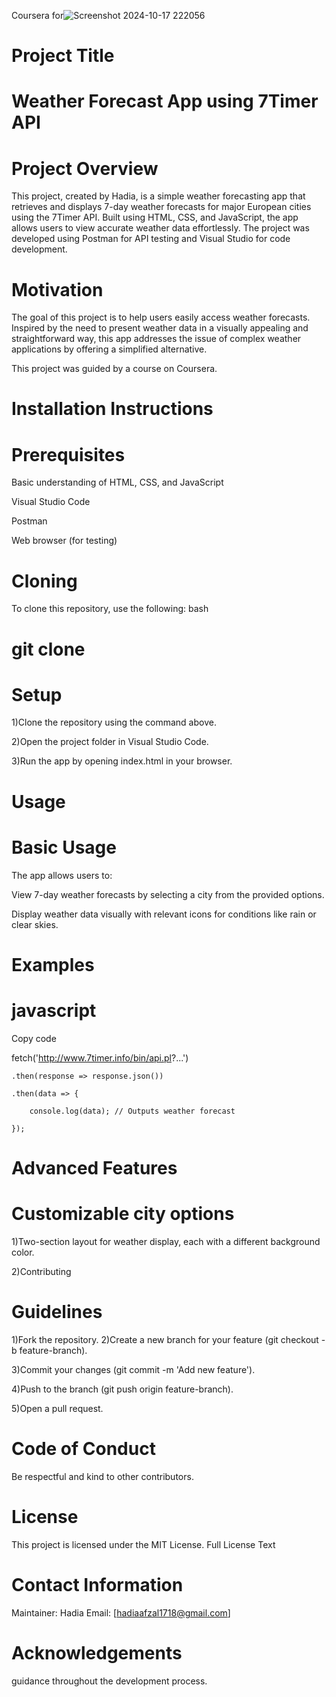 Coursera for![Screenshot 2024-10-17 222056](https://github.com/user-attachments/assets/3c1ee16b-9bae-4697-8385-c45ddb41c768)

# Project Title
# Weather Forecast App using 7Timer API

# Project Overview
This project, created by Hadia, is a simple weather forecasting app that retrieves and displays 7-day weather forecasts for major European cities using the 7Timer API. Built using HTML, CSS, and JavaScript, the app allows users to view accurate weather data effortlessly. The project was developed using Postman for API testing and Visual Studio for code development.

# Motivation
The goal of this project is to help users easily access weather forecasts. Inspired by the need to present weather data in a visually appealing and straightforward way, this app addresses the issue of complex weather applications by offering a simplified alternative.

This project was guided by a course on Coursera.

# Installation Instructions
# Prerequisites
Basic understanding of HTML, CSS, and JavaScript

Visual Studio Code

Postman

Web browser (for testing)

# Cloning

To clone this repository, use the following:
bash

# git clone 
# Setup
1)Clone the repository using the command above.

2)Open the project folder in Visual Studio Code.

3)Run the app by opening index.html in your browser.
# Usage
# Basic Usage
The app allows users to:

View 7-day weather forecasts by selecting a city from the provided options.

Display weather data visually with relevant icons for conditions like rain or clear skies.

# Examples

# javascript
Copy code

fetch('http://www.7timer.info/bin/api.pl?...')

    .then(response => response.json())
    
    .then(data => {
    
        console.log(data); // Outputs weather forecast
        
    });
    
# Advanced Features

# Customizable city options
1)Two-section layout for weather display, each with a different background color.

2)Contributing

# Guidelines

1)Fork the repository.
2)Create a new branch for your feature (git checkout -b feature-branch).

3)Commit your changes (git commit -m 'Add new feature').

4)Push to the branch (git push origin feature-branch).

5)Open a pull request.

# Code of Conduct
Be respectful and kind to other contributors.

# License
This project is licensed under the MIT License.
Full License Text

# Contact Information
Maintainer: Hadia
Email: [hadiaafzal1718@gmail.com]

# Acknowledgements
 guidance throughout the development process.
